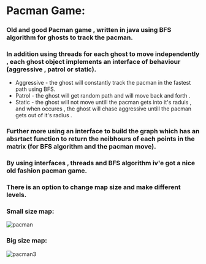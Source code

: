# Pacman Game:

### Old and good Pacman game , written in java using BFS algorithm for ghosts to track the pacman.
### In addition using threads for each ghost to move independently , each ghost object implements an interface of behaviour (aggressive , patrol or static).

* Aggressive - the ghost will constantly track the pacman in the fastest path using BFS.
* Patrol - the ghost will get random path and will move back and forth .
* Static - the ghost will not move untill the pacman gets into it's raduis , and when occures , the ghost will chase aggressive untill the pacman gets out of it's radius .

### Further more using an interface to build the graph which has an absrtact function to return the neibhours of each points in the matrix (for BFS algorithm and the pacman move).

### By using interfaces , threads and BFS algorithm iv'e got a nice old fashion pacman game.

### There is an option to change map size and make different levels.

### Small size map:

![pacman](https://user-images.githubusercontent.com/57447475/145708176-84861d30-b868-418b-a792-041150c49f6e.jpeg)



### Big size map:


![pacman3](https://user-images.githubusercontent.com/57447475/145708284-63a669a6-0c0e-4445-9492-8ce187c32a99.jpeg)


